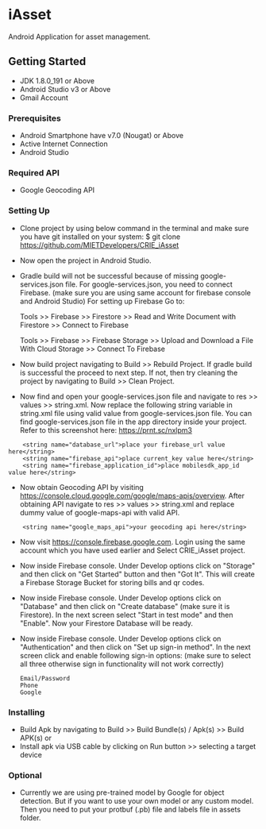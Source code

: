 # iAsset
Android Application for asset management.

## Getting Started
- JDK 1.8.0_191 or Above
- Android Studio v3 or Above
- Gmail Account

### Prerequisites
- Android Smartphone have v7.0 (Nougat) or Above
- Active Internet Connection
- Android Studio

### Required API
- Google Geocoding API

### Setting Up
- Clone project by using below command in the terminal and make sure you have git installed on your system:
$ git clone https://github.com/MIETDevelopers/CRIE_iAsset
- Now open the project in Android Studio.
- Gradle build will not be successful because of missing google-services.json file.
  For google-services.json, you need to connect Firebase. (make sure you are using same account for firebase console and Android Studio)
  For setting up Firebase Go to:

  Tools >> Firebase >> Firestore >>  Read and Write Document with Firestore >> Connect to Firebase

  Tools >> Firebase >> Firebase Storage >> Upload and Download a File With Cloud Storage >> Connect To Firebase
 
- Now build project navigating to Build >> Rebuild Project.
  If gradle build is successful the proceed to next step. If not, then try cleaning the project by navigating to Build >> Clean Project.
  
-  Now find and open your google-services.json file and navigate to res >> values >> string.xml. Now replace the following string     variable in string.xml file using valid value from google-services.json file. You can find google-services.json file in the app directory inside your project. Refer to this screenshot here: https://prnt.sc/nxlpm3


```
    <string name="database_url">place your firebase_url value here</string>
    <string name="firebase_api">place current_key value here</string>
    <string name="firebase_application_id">place mobilesdk_app_id value here</string>
 ```
 
 - Now obtain Geocoding API by visiting https://console.cloud.google.com/google/maps-apis/overview.
   After obtaining API navigate to res >> values >> string.xml and replace dummy value of google-maps-api with valid API.
   
 ```
     <string name="google_maps_api">your geocoding api here</string>
```

- Now visit https://console.firebase.google.com. Login using the same account which you have used earlier and Select CRIE_iAsset project.

- Now inside Firebase console. Under Develop options click on "Storage" and then click on "Get Started" button and then "Got It". This will create a Firebase Storage Bucket for storing bills and qr codes.

- Now inside Firebase console. Under Develop options click on "Database" and then click on "Create database" (make sure it is        Firestore). In the next screen select "Start in test mode" and then "Enable". Now your Firestore Database will be ready.

- Now inside Firebase console. Under Develop options click on "Authentication" and then click on "Set up sign-in method". In the next screen click and enable following sign-in options: (make sure to select all three otherwise sign in functionality will not work correctly)

      Email/Password
      Phone
      Google

### Installing
- Build Apk by navigating to Build >> Build Bundle(s) / Apk(s) >> Build APK(s) or
- Install apk via USB cable by clicking on Run button >> selecting a target device

### Optional
- Currently we are using pre-trained model by Google for object detection. But if you want to use your own model or any custom model. Then you need to put your protbuf (.pb) file and labels file in assets folder. 
